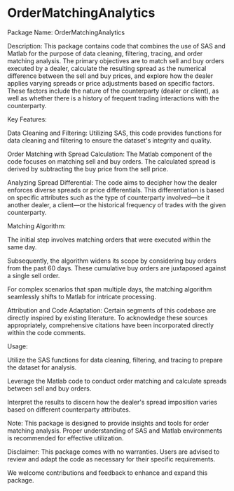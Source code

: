 # OrderMatchingAnalytics
Package Name: OrderMatchingAnalytics

Description:
This package contains code that combines the use of SAS and Matlab for the purpose of data cleaning, filtering, tracing, and order matching analysis. The primary objectives are to match sell and buy orders executed by a dealer, calculate the resulting spread as the numerical difference between the sell and buy prices, and explore how the dealer applies varying spreads or price adjustments based on specific factors. These factors include the nature of the counterparty (dealer or client), as well as whether there is a history of frequent trading interactions with the counterparty.

Key Features:

Data Cleaning and Filtering: Utilizing SAS, this code provides functions for data cleaning and filtering to ensure the dataset's integrity and quality.

Order Matching with Spread Calculation: The Matlab component of the code focuses on matching sell and buy orders. The calculated spread is derived by subtracting the buy price from the sell price.

Analyzing Spread Differential: The code aims to decipher how the dealer enforces diverse spreads or price differentials. This differentiation is based on specific attributes such as the type of counterparty involved—be it another dealer, a client—or the historical frequency of trades with the given counterparty.

Matching Algorithm:

The initial step involves matching orders that were executed within the same day.

Subsequently, the algorithm widens its scope by considering buy orders from the past 60 days. These cumulative buy orders are juxtaposed against a single sell order.

For complex scenarios that span multiple days, the matching algorithm seamlessly shifts to Matlab for intricate processing.

Attribution and Code Adaptation:
Certain segments of this codebase are directly inspired by existing literature. To acknowledge these sources appropriately, comprehensive citations have been incorporated directly within the code comments.

Usage:

Utilize the SAS functions for data cleaning, filtering, and tracing to prepare the dataset for analysis.

Leverage the Matlab code to conduct order matching and calculate spreads between sell and buy orders.

Interpret the results to discern how the dealer's spread imposition varies based on different counterparty attributes.

Note:
This package is designed to provide insights and tools for order matching analysis. Proper understanding of SAS and Matlab environments is recommended for effective utilization.

Disclaimer:
This package comes with no warranties. Users are advised to review and adapt the code as necessary for their specific requirements.

We welcome contributions and feedback to enhance and expand this package.
